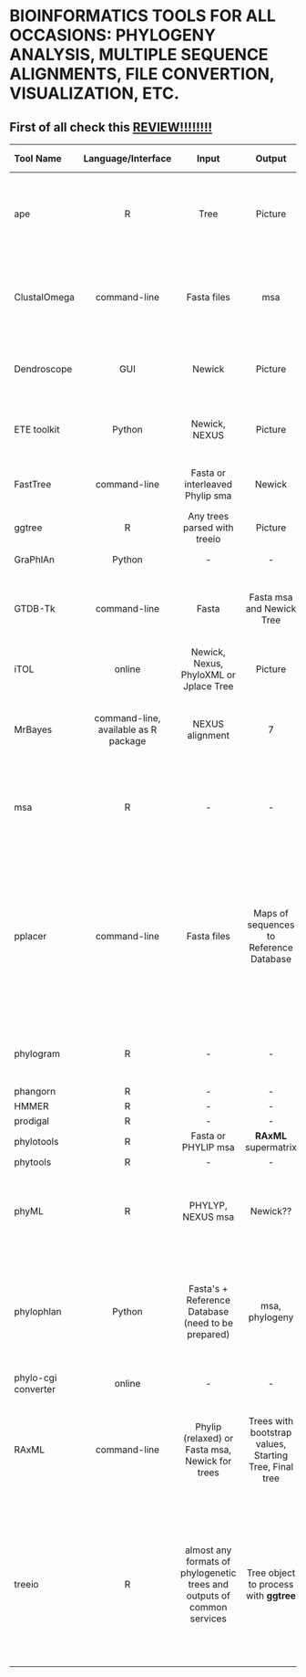 # BIOINFORMATICS TOOLS FOR ALL OCCASIONS: PHYLOGENY ANALYSIS, MULTIPLE SEQUENCE ALIGNMENTS, FILE CONVERTION, VISUALIZATION, ETC.


## First of all check this [REVIEW!!!!!!!!](https://cran.r-project.org/web/views/Phylogenetics.html)


| Tool Name | Language/Interface | Input | Output | What does it do? | Comments |
|:---|:---:|:---:|:---:|:---:|:---:|
| ape | R | Tree | Picture | Drawer and analyzer of phylogenetic trees, Basic tool, other use it, *phylo* objects | [MANUAL](https://cran.r-project.org/web/packages/ape/vignettes/DrawingPhylogenies.pdf) |
| ClustalOmega | command-line | Fasta files | msa | UPGMA with HMM | Fast MSA tool for huge number of sequences and/or large sequences |
| Dendroscope | GUI | Newick | Picture | Visualization of trees with GUI | [Manual in main directory after installation](https://uni-tuebingen.de/fakultaeten/mathematisch-naturwissenschaftliche-fakultaet/fachbereiche/informatik/lehrstuehle/algorithms-in-bioinformatics/software/dendroscope/) |
| ETE toolkit | Python | Newick, NEXUS | Picture | Tree manipulation, analysis and drawing | Python interface!!!! and excellent [MANUAL](http://etetoolkit.org/docs/latest/_downloads/ETE.pdf) |
| FastTree | command-line | Fasta or interleaved Phylip sma | Newick | Approximately Maximum Likelihood Tree | [Web Page](http://www.microbesonline.org/fasttree/#Usage) |
| ggtree | R | Any trees parsed with treeio | Picture | Annotating trees with data | [MANUAL](https://guangchuangyu.github.io/ggtree-book/chapter-ggtree.html) |
| GraPhlAn | Python | - | - | Circular Tree Builder | **phylophlan** uses it |
| GTDB-Tk | command-line | Fasta | Fasta msa and Newick Tree | MSA + building Tree with **pplacer** to reference database GTDB | [GIT](https://github.com/cerebis/GtdbTk), [EXAMPLE](https://ecogenomics.github.io/GTDBTk/examples/classify_wf.html) |
| iTOL | online | Newick, Nexus, PhyloXML or Jplace Tree | Picture | Visualization Tool | - |
| MrBayes | command-line, available as R package | NEXUS alignment | 7 | Bayesian Inference for Phylogeny, MCMC methods, Bootstrapping | [HOME PAGE](http://nbisweden.github.io/MrBayes/) |
| msa | R | - | - | **ClustalW**, **ClustalOmega**, and **MUSCLE** MSA tool entirely in R, LATEX rendering | Beautiful DRAWINGS of MSA |
| pplacer | command-line | Fasta files | Maps of sequences to Reference Database | Pplacer places query sequences on a fixed reference phylogenetic tree to maximize phylogenetic likelihood or posterior probability according to a reference alignment | [Tutorial](http://fhcrc.github.io/microbiome-demo/) |
| phylogram | R | - | - | Convertion of trees to *dendrogram* objects from *phylo* objects | [MANUAL](https://cran.r-project.org/web/packages/phylogram/vignettes/phylogram-vignette.html) |
| phangorn | R | - | - | - | - |
| HMMER | R | - | - | - | - |
| prodigal | R | - | - | - | - |
| phylotools | R | Fasta or PHYLIP msa | **RAxML** supermatrix | - | - |
| phytools | R | - | - | - | [TUTORIAL](http://www.phytools.org/Cordoba2017/ex/15/Plotting-methods.html) |
| phyML | R | PHYLYP, NEXUS msa | Newick?? | Maximum Likelihood | Doesn't work for >4000 sequences, Various models of substitution |
| phylophlan | Python | Fasta's + Reference Database (need to be prepared) | msa, phylogeny | **FastTree** is used to build approximate maximum likelihood tree, then **RAxML** is used to build maximum likelihood tree based on it | Python interface!!! |
| phylo-cgi converter | online | - | - | Fasta msa to Phylip msa | [Web Page](http://phylogeny.lirmm.fr/phylo_cgi/data_converter.cgi) |
| RAxML | command-line | Phylip (relaxed) or Fasta msa, Newick for trees | Trees with bootstrap values, Starting Tree, Final tree | Sequential and parallel Maximum Likelihood based inference of large phylogenetic trees | [Step-by-step Tutorial](https://cme.h-its.org/exelixis/web/software/raxml/hands_on.html), [Manual](https://cme.h-its.org/exelixis/resource/download/NewManual.pdf)|
| treeio | R | almost any formats of phylogenetic trees and outputs of common services | Tree object to process with **ggtree** | parsing trees | Services whose output can be parsed: BEAST, RAxML, HyPhy, PAML, pplacer, RevBayes, FPA, PHYLODOG, phyloT, r8s, ...[MANUAL](https://guangchuangyu.github.io/ggtree-book/chapter-treeio.html) |
